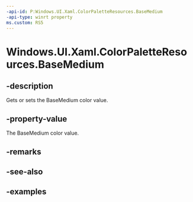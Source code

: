 ```yaml
---
-api-id: P:Windows.UI.Xaml.ColorPaletteResources.BaseMedium
-api-type: winrt property
ms.custom: RS5
---
```


<!-- Property syntax.
public IReference<Color> BaseMedium { get;  set; }
-->

# Windows.UI.Xaml.ColorPaletteResources.BaseMedium

## -description

Gets or sets the BaseMedium color value.

## -property-value

The BaseMedium color value.

## -remarks

## -see-also

## -examples

